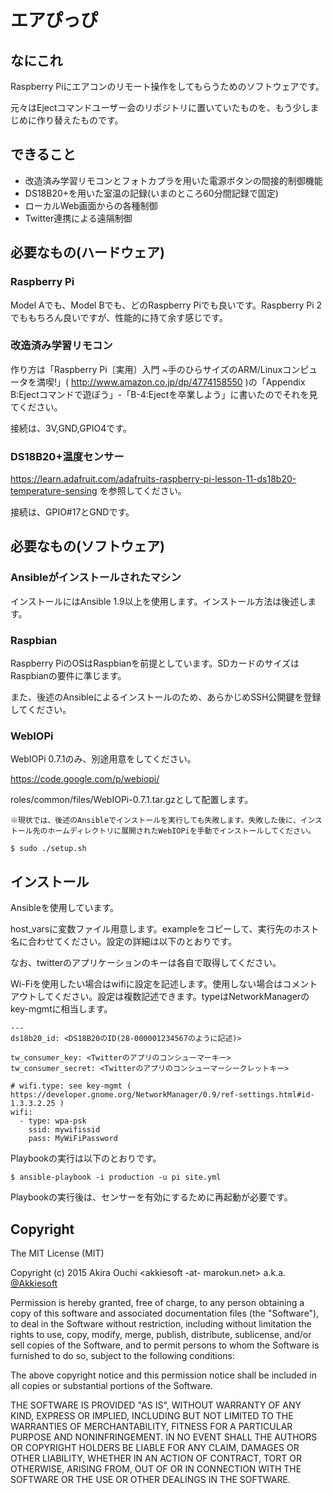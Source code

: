 # エアぴっぴ

## なにこれ

Raspberry Piにエアコンのリモート操作をしてもらうためのソフトウェアです。

元々はEjectコマンドユーザー会のリポジトリに置いていたものを、もう少しまじめに作り替えたものです。

## できること

+ 改造済み学習リモコンとフォトカプラを用いた電源ボタンの間接的制御機能
+ DS18B20+を用いた室温の記録(いまのところ60分間記録で固定)
+ ローカルWeb画面からの各種制御
+ Twitter連携による遠隔制御

## 必要なもの(ハードウェア)

### Raspberry Pi

Model Aでも、Model Bでも、どのRaspberry Piでも良いです。Raspberry Pi 2でももちろん良いですが、性能的に持て余す感じです。

### 改造済み学習リモコン

作り方は「Raspberry Pi〔実用〕入門 ~手のひらサイズのARM/Linuxコンピュータを満喫!」( http://www.amazon.co.jp/dp/4774158550 )の「Appendix B:Ejectコマンドで遊ぼう」-「B-4:Ejectを卒業しよう」に書いたのでそれを見てください。

接続は、3V,GND,GPIO4です。

### DS18B20+温度センサー

https://learn.adafruit.com/adafruits-raspberry-pi-lesson-11-ds18b20-temperature-sensing を参照してください。

接続は、GPIO#17とGNDです。

## 必要なもの(ソフトウェア)

### Ansibleがインストールされたマシン

インストールにはAnsible 1.9以上を使用します。インストール方法は後述します。

### Raspbian

Raspberry PiのOSはRaspbianを前提としています。SDカードのサイズはRaspbianの要件に準じます。

また、後述のAnsibleによるインストールのため、あらかじめSSH公開鍵を登録してください。

### WebIOPi

WebIOPi 0.7.1のみ、別途用意をしてください。

https://code.google.com/p/webiopi/

roles/common/files/WebIOPi-0.7.1.tar.gzとして配置します。

 ```
 ※現状では、後述のAnsibleでインストールを実行しても失敗します。失敗した後に、インストール先のホームディレクトリに展開されたWebIOPiを手動でインストールしてください。
 
 $ sudo ./setup.sh
 ```

## インストール

Ansibleを使用しています。

host_varsに変数ファイル用意します。exampleをコピーして、実行先のホスト名に合わせてください。設定の詳細は以下のとおりです。

なお、twitterのアプリケーションのキーは各自で取得してください。

Wi-Fiを使用したい場合はwifiに設定を記述します。使用しない場合はコメントアウトしてください。設定は複数記述できます。typeはNetworkManagerのkey-mgmtに相当します。

 ```
 ---
 ds18b20_id: <DS18B20のID(28-000001234567のように記述)>
 
 tw_consumer_key: <Twitterのアプリのコンシューマーキー>
 tw_consumer_secret: <Twitterのアプリのコンシューマーシークレットキー>
 
 # wifi.type: see key-mgmt ( https://developer.gnome.org/NetworkManager/0.9/ref-settings.html#id-1.3.3.2.25 )
 wifi:
   - type: wpa-psk
     ssid: mywifissid
     pass: MyWiFiPassword
 ```

Playbookの実行は以下のとおりです。

 ```
 $ ansible-playbook -i production -u pi site.yml
 ```

Playbookの実行後は、センサーを有効にするために再起動が必要です。

## Copyright

The MIT License (MIT)

Copyright (c) 2015 Akira Ouchi \<akkiesoft -at- marokun.net\> a.k.a. [@Akkiesoft](https://www.twitter.com/Akkiesoft)

Permission is hereby granted, free of charge, to any person obtaining a copy
of this software and associated documentation files (the "Software"), to deal
in the Software without restriction, including without limitation the rights
to use, copy, modify, merge, publish, distribute, sublicense, and/or sell
copies of the Software, and to permit persons to whom the Software is
furnished to do so, subject to the following conditions:

The above copyright notice and this permission notice shall be included in
all copies or substantial portions of the Software.

THE SOFTWARE IS PROVIDED "AS IS", WITHOUT WARRANTY OF ANY KIND, EXPRESS OR
IMPLIED, INCLUDING BUT NOT LIMITED TO THE WARRANTIES OF MERCHANTABILITY,
FITNESS FOR A PARTICULAR PURPOSE AND NONINFRINGEMENT. IN NO EVENT SHALL THE
AUTHORS OR COPYRIGHT HOLDERS BE LIABLE FOR ANY CLAIM, DAMAGES OR OTHER
LIABILITY, WHETHER IN AN ACTION OF CONTRACT, TORT OR OTHERWISE, ARISING FROM,
OUT OF OR IN CONNECTION WITH THE SOFTWARE OR THE USE OR OTHER DEALINGS IN
THE SOFTWARE.
